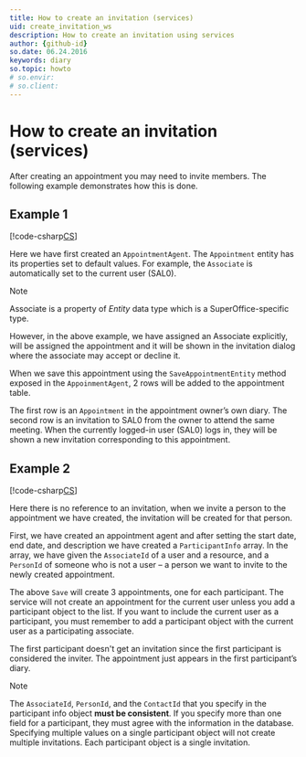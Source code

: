 ```yaml
---
title: How to create an invitation (services)
uid: create_invitation_ws
description: How to create an invitation using services
author: {github-id}
so.date: 06.24.2016
keywords: diary
so.topic: howto
# so.envir:
# so.client:
---
```


# How to create an invitation (services)

After creating an appointment you may need to invite members. The following example demonstrates how this is done.

## Example 1

[!code-csharp[CS](includes/create-invite-services-1.cs)]

Here we have first created an `AppointmentAgent`. The `Appointment` entity has its properties set to default values. For example, the `Associate` is automatically set to the current user (SAL0).

> [!NOTE]
> Associate is a property of *Entity* data type which is a SuperOffice-specific type.

However, in the above example, we have assigned an Associate explicitly, will be assigned the appointment and it will be shown in the invitation dialog where the associate may accept or decline it.

When we save this appointment using the `SaveAppointmentEntity` method exposed in the `AppoinmentAgent`, 2 rows will be added to the appointment table.

The first row is an `Appointment` in the appointment owner’s own diary. The second row is an invitation to SAL0 from the owner to attend the same meeting. When the currently logged-in user (SAL0) logs in, they will be shown a new invitation corresponding to this appointment.

## Example 2

[!code-csharp[CS](includes/create-invite-services-2.cs)]

Here there is no reference to an invitation, when we invite a person to the appointment we have created, the invitation will be created for that person.

First, we have created an appointment agent and after setting the start date, end date, and description we have created a `ParticipantInfo` array. In the array, we have given the `AssociateId` of a user and a resource, and a `PersonId` of someone who is not a user – a person we want to invite to the newly created appointment.

The above `Save` will create 3 appointments, one for each participant. The service will not create an appointment for the current user unless you add a participant object to the list. If you want to include the current user as a participant, you must remember to add a participant object with the current user as a participating associate.

The first participant doesn't get an invitation since the first participant is considered the inviter. The appointment just appears in the first participant’s diary.

> [!NOTE]
> The `AssociateId`, `PersonId`, and the `ContactId` that you specify in the participant info object **must be consistent**. If you specify more than one field for a participant, they must agree with the information in the database. Specifying multiple values on a single participant object will not create multiple invitations. Each participant object is a single invitation.
